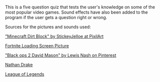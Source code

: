 This is a five question quiz that tests the user's knowledge on some of the most popular video games. Sound effects have also been added to the program if the user gets a question right or wrong.

Sources for the pictures and sounds used:

["Minecraft Dirt Block" by StickeyJelloe at PixilArt](https://www.pixilart.com/art/minecraft-dirt-block-48da5ba0b6eb389)

[Fortnite Loading Screen Picture](https://www.fortnite.com/mobile)

["Black ops 2 David Mason" by Lewis Nash on Pinterest ](https://www.fortnite.com/mobile)

[Nathan Drake](https://www.giantbomb.com/nathan-drake/3005-162/)

[League of Legends](https://wildrift.leagueoflegends.com/en-us/)
